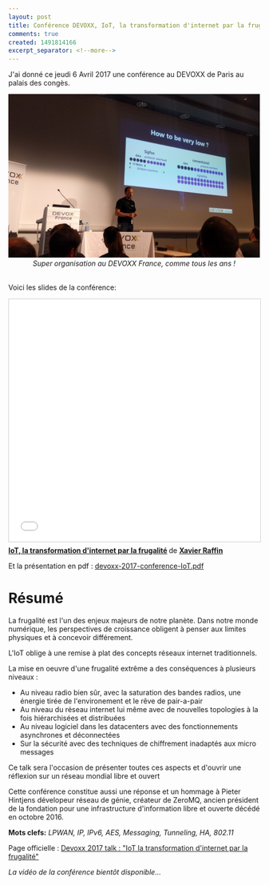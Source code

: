 ```yaml
---
layout: post
title: Conférence DEVOXX, IoT, la transformation d'internet par la frugalité
comments: true
created: 1491814166
excerpt_separator: <!--more-->
---
```


J'ai donné ce jeudi 6 Avril 2017 une conférence au DEVOXX de Paris au palais des congès.

<img src="/public/images/devoxxfr-2017.jpg">
<center><i>Super organisation au DEVOXX France, comme tous les ans !</i></center>
<br>

<!--more-->

Voici les slides de la conférence:

<iframe src="//www.slideshare.net/slideshow/embed_code/key/FKv5xU4LIvvy8z" width="595" height="485" frameborder="0" marginwidth="0" marginheight="0" scrolling="no" style="border:1px solid #CCC; border-width:1px; margin-bottom:5px; max-width: 100%;" allowfullscreen> </iframe> <div style="margin-bottom:5px"> <strong> <a href="//www.slideshare.net/xavierraffin/iot-la-transformation-dinternet-par-la-frugalit" title="IoT, la transformation d&#x27;internet par la frugalité" target="_blank">IoT, la transformation d&#x27;internet par la frugalité</a> </strong> de <strong><a target="_blank" href="//www.slideshare.net/xavierraffin">Xavier Raffin</a></strong> </div>

Et la présentation en pdf : <a href="/public/files/devoxx-2017-conference-IoT.pdf">devoxx-2017-conference-IoT.pdf</a>

# Résumé

La frugalité est l'un des enjeux majeurs de notre planète. Dans notre monde numérique, les perspectives de croissance obligent à penser aux limites physiques et à concevoir différement.

L'IoT oblige à une remise à plat des concepts réseaux internet traditionnels.

La mise en oeuvre d'une frugalité extrême a des conséquences à plusieurs niveaux :

* Au niveau radio bien sûr, avec la saturation des bandes radios, une énergie tirée de l'environement et le rêve de pair-a-pair
* Au niveau du réseau internet lui même avec de nouvelles topologies à la fois hiérarchisées et distribuées
* Au niveau logiciel dans les datacenters avec des fonctionnements asynchrones et déconnectées
* Sur la sécurité avec des techniques de chiffrement inadaptés aux micro messages

Ce talk sera l'occasion de présenter toutes ces aspects et d'ouvrir une réflexion sur un réseau mondial libre et ouvert

Cette conférence constitue aussi une réponse et un hommage à Pieter Hintjens dévelopeur réseau de génie, créateur de ZeroMQ, ancien président de la fondation pour une infrastructure d'information libre et ouverte décédé en octobre 2016.

__Mots clefs:__ _LPWAN, IP, IPv6, AES, Messaging, Tunneling, HA, 802.11_

Page officielle : <a href="http://cfp.devoxx.fr/2017/talk/JPP-4595/IoT,_la_transformation_d'internet_par_la_frugalite">Devoxx 2017 talk : "IoT la transformation d'internet par la frugalité"</a>

<i>La vidéo de la conférence bientôt disponible...</i>









